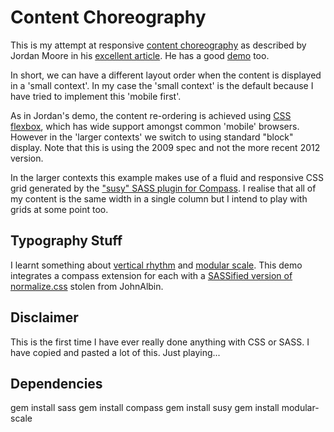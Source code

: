 # Content Choreography #

This is my attempt at responsive [content choreography](http://www.jordanm.co.uk/post/21863299677/building-with-content-choreography) as described by Jordan Moore in his [excellent article](http://www.jordanm.co.uk/post/21863299677/building-with-content-choreography
). He has a good [demo](http://www.jordanm.co.uk/lab/contentchoreography) too.

In short, we can have a different layout order when the content is displayed in a 'small context'. In my case the 'small context' is the default because I have tried to implement this 'mobile first'.

As in Jordan's demo, the content re-ordering is achieved using [CSS flexbox](http://www.w3.org/TR/2009/WD-css3-flexbox-20090723/), which has wide support amongst common 'mobile' browsers. However in the 'larger contexts' we switch to using standard "block" display. Note that this is using the 2009 spec and not the more recent 2012 version.

In the larger contexts this example makes use of a fluid and responsive CSS grid generated by the ["susy" SASS plugin for Compass](http://susy.oddbird.net). I realise that all of my content is the same width in a single column but I intend to play with grids at some point too.

## Typography Stuff ##

I learnt something about [vertical rhythm](http://typecast.com/blog/4-simple-steps-to-vertical-rhythm) and [modular scale](http://typecast.com/blog/4-simple-steps-to-vertical-rhythm). This demo integrates a compass extension for each with a [SASSified version of normalize.css](https://github.com/JohnAlbin/normalize.css-with-sass-or-compass) stolen from JohnAlbin.



## Disclaimer ##

This is the first time I have ever really done anything with CSS or SASS. I have copied and pasted a lot of this. Just playing...

## Dependencies ##

gem install sass
gem install compass
gem install susy
gem install modular-scale